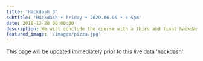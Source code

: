 ```yaml
---
title: 'Hackdash 3'
subtitle: 'Hackdash • Friday • 2020.06.05 • 3-5pm'
date: 2018-12-28 00:00:00
description: We will conclude the course with a third and final hackdash. 
featured_image: '/images/pizza.jpg'
---
```


This page will be updated immediately prior to this live data 'hackdash'